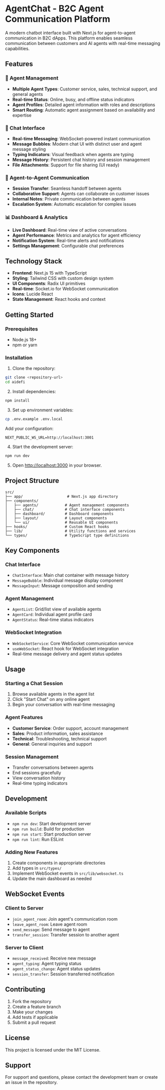 # AgentChat - B2C Agent Communication Platform

A modern chatbot interface built with Next.js for agent-to-agent communication in B2C dApps. This platform enables seamless communication between customers and AI agents with real-time messaging capabilities.

## Features

### 🤖 Agent Management
- **Multiple Agent Types**: Customer service, sales, technical support, and general agents
- **Real-time Status**: Online, busy, and offline status indicators
- **Agent Profiles**: Detailed agent information with roles and descriptions
- **Smart Routing**: Automatic agent assignment based on availability and expertise

### 💬 Chat Interface
- **Real-time Messaging**: WebSocket-powered instant communication
- **Message Bubbles**: Modern chat UI with distinct user and agent message styling
- **Typing Indicators**: Visual feedback when agents are typing
- **Message History**: Persistent chat history and session management
- **File Attachments**: Support for file sharing (UI ready)

### 🔄 Agent-to-Agent Communication
- **Session Transfer**: Seamless handoff between agents
- **Collaborative Support**: Agents can collaborate on customer issues
- **Internal Notes**: Private communication between agents
- **Escalation System**: Automatic escalation for complex issues

### 📊 Dashboard & Analytics
- **Live Dashboard**: Real-time view of active conversations
- **Agent Performance**: Metrics and analytics for agent efficiency
- **Notification System**: Real-time alerts and notifications
- **Settings Management**: Configurable chat preferences

## Technology Stack

- **Frontend**: Next.js 15 with TypeScript
- **Styling**: Tailwind CSS with custom design system
- **UI Components**: Radix UI primitives
- **Real-time**: Socket.io for WebSocket communication
- **Icons**: Lucide React
- **State Management**: React hooks and context

## Getting Started

### Prerequisites
- Node.js 18+ 
- npm or yarn

### Installation

1. Clone the repository:
```bash
git clone <repository-url>
cd aidefi
```

2. Install dependencies:
```bash
npm install
```

3. Set up environment variables:
```bash
cp .env.example .env.local
```

Add your configuration:
```env
NEXT_PUBLIC_WS_URL=http://localhost:3001
```

4. Start the development server:
```bash
npm run dev
```

5. Open [http://localhost:3000](http://localhost:3000) in your browser.

## Project Structure

```
src/
├── app/                    # Next.js app directory
├── components/
│   ├── agents/            # Agent management components
│   ├── chat/              # Chat interface components
│   ├── dashboard/         # Dashboard components
│   ├── layout/            # Layout components
│   └── ui/                # Reusable UI components
├── hooks/                 # Custom React hooks
├── lib/                   # Utility functions and services
└── types/                 # TypeScript type definitions
```

## Key Components

### Chat Interface
- `ChatInterface`: Main chat container with message history
- `MessageBubble`: Individual message display component
- `MessageInput`: Message composition and sending

### Agent Management
- `AgentList`: Grid/list view of available agents
- `AgentCard`: Individual agent profile card
- `AgentStatus`: Real-time status indicators

### WebSocket Integration
- `WebSocketService`: Core WebSocket communication service
- `useWebSocket`: React hook for WebSocket integration
- Real-time message delivery and agent status updates

## Usage

### Starting a Chat Session
1. Browse available agents in the agent list
2. Click "Start Chat" on any online agent
3. Begin your conversation with real-time messaging

### Agent Features
- **Customer Service**: Order support, account management
- **Sales**: Product information, sales assistance
- **Technical**: Troubleshooting, technical support
- **General**: General inquiries and support

### Session Management
- Transfer conversations between agents
- End sessions gracefully
- View conversation history
- Real-time typing indicators

## Development

### Available Scripts
- `npm run dev`: Start development server
- `npm run build`: Build for production
- `npm run start`: Start production server
- `npm run lint`: Run ESLint

### Adding New Features
1. Create components in appropriate directories
2. Add types in `src/types/`
3. Implement WebSocket events in `src/lib/websocket.ts`
4. Update the main dashboard as needed

## WebSocket Events

### Client to Server
- `join_agent_room`: Join agent's communication room
- `leave_agent_room`: Leave agent room
- `send_message`: Send message to agent
- `transfer_session`: Transfer session to another agent

### Server to Client
- `message_received`: Receive new message
- `agent_typing`: Agent typing status
- `agent_status_change`: Agent status updates
- `session_transfer`: Session transferred notification

## Contributing

1. Fork the repository
2. Create a feature branch
3. Make your changes
4. Add tests if applicable
5. Submit a pull request

## License

This project is licensed under the MIT License.

## Support

For support and questions, please contact the development team or create an issue in the repository.